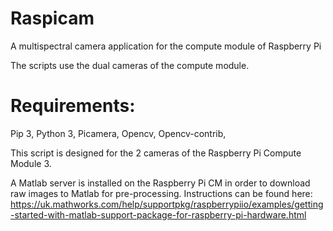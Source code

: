 # Raspicam
A multispectral camera application for the compute module of Raspberry Pi

The scripts use the dual cameras of the compute module.


# Requirements:
Pip 3,
Python 3,
Picamera,
Opencv, 
Opencv-contrib,


This script is designed for the 2 cameras of the Raspberry Pi Compute Module 3.

A Matlab server is installed on the Raspberry Pi CM in order to download raw images to Matlab for pre-processing. Instructions can be found here: https://uk.mathworks.com/help/supportpkg/raspberrypiio/examples/getting-started-with-matlab-support-package-for-raspberry-pi-hardware.html
